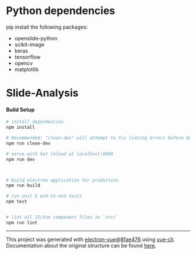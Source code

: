 # Python dependencies
pip install the following packages:
- openslide-python
- scikit-image
- keras
- tensorflow
- opencv
- matplotlib


# Slide-Analysis

#### Build Setup

``` bash
# install dependencies
npm install

# Recommended: "clean-dev" will attempt to fix linting errors before building
npm run clean-dev

# serve with hot reload at localhost:9080
npm run dev



# build electron application for production
npm run build

# run unit & end-to-end tests
npm test


# lint all JS/Vue component files in `src/`
npm run lint

```

---

This project was generated with [electron-vue](https://github.com/SimulatedGREG/electron-vue)@[8fae476](https://github.com/SimulatedGREG/electron-vue/tree/8fae4763e9d225d3691b627e83b9e09b56f6c935) using [vue-cli](https://github.com/vuejs/vue-cli). Documentation about the original structure can be found [here](https://simulatedgreg.gitbooks.io/electron-vue/content/index.html).
